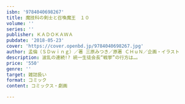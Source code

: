 ```yaml
---
isbn: '9784040698267'
title: 魔技科の剣士と召喚魔王　１０
volume: ''
series: ''
publisher: ＫＡＤＯＫＡＷＡ
pubdate: '2018-05-23'
cover: 'https://cover.openbd.jp/9784040698267.jpg'
author: 孟倫（ＳＤｗｉｎｇ）／著 三原みつき／原著 ＣＨｕＮ／企画・イラスト
description: 波乱の連続!? 統一生徒会長“戦挙”の行方は…。
price: '550'
genre: ''
target: 雑誌扱い
format: コミック
content: コミックス・劇画

---
```

